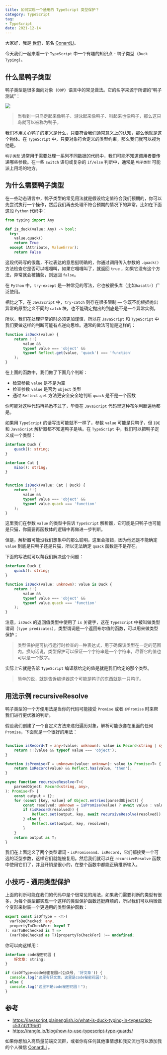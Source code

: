 ```yaml
---
title: 如何实现一个通用的 TypeScript 类型保护？
category: TypeScript
tag: 
- TypeScript
date: 2021-12-14
---
```


大家好，我是 [世奇](https://mp.weixin.qq.com/s?__biz=Mzk0MDMwMzQyOA==&mid=2247493407&idx=1&sn=41b8782a3bdc75b211206b06e1929a58&chksm=c2e11234f5969b22a0d7fd50ec32be9df13e2caeef186b30b5d653836b0725def8ccd58a56cf#rd)，笔名 [ConardLi](https://mp.weixin.qq.com/s?__biz=Mzk0MDMwMzQyOA==&mid=2247493407&idx=1&sn=41b8782a3bdc75b211206b06e1929a58&chksm=c2e11234f5969b22a0d7fd50ec32be9df13e2caeef186b30b5d653836b0725def8ccd58a56cf#rd)。



今天我们一起来看一个 `TypeScript` 中一个有趣的知识点 - 鸭子类型（`Duck Typing`）。


## 什么是鸭子类型

鸭子类型是很多面向对象（`OOP`）语言中的常见做法。它的名字来源于所谓的“鸭子测试”：


![](https://p3-juejin.byteimg.com/tos-cn-i-k3u1fbpfcp/090a0fae64984929accaee58379fdcc3~tplv-k3u1fbpfcp-zoom-1.image)


> 当看到一只鸟走起来像鸭子、游泳起来像鸭子、叫起来也像鸭子，那么这只鸟就可以被称为鸭子。

我们不用关心鸭子的定义是什么，只要符合我们通常意义上的认知，那么他就是这个物体。在 `TypeScript` 中，只要对象符合定义的类型约束，那么我们就可以视为他是。

`鸭子类型` 通常用于需要处理一系列不同数据的代码中，我们可能不知道调用者要传递哪些参数。在一些 `switch` 语句或复杂的 `if/else` 判断中，通常是 `鸭子类型` 可能派上用场的地方。

## 为什么需要鸭子类型

在一些动态语言中，鸭子类型的常见用法就是假设给定值符合我们预期的，你可以先尝试执行一个操作，然后我们再去处理不符合预期的情况下的异常。比如在下面这段 `Python` 代码中：

```python
from typing import Any

def is_duck(value: Any) -> bool:
  try:
    value.quack()
    return True
  except (Attribute, ValueError):
    return False
```

这段代码写的很蠢，不过表达的意思挺明确的，你通过调用传入参数的 `.quack()` 方法检查它是否可以嘎嘎叫，如果它嘎嘎叫了，就返回 `true` ，如果它没有这个方法，异常就会被捕获，则返回 `false`。

在 `Python` 中，`try-except` 是一种常见的写法，它也被很多库（比如`hasattr`）广泛使用。

相比之下，在 `JavaScript` 中，`try-catch` 则存在很多限制 — 你既不能根据抛出异常的原型定义不同的 `catch` 块，也不能确定抛出的到底是不是一个异常实例。

所以，我们在处理异常的时必须更加谨慎，所以在 `JavaScript` 和 `TypeScript` 中我们要做这样的判断可能有点逆向思维。通常的做法可能是这样的：

```js
function isDuck(value) {
    return !!(
        value &&
        typeof value === 'object' &&
        typeof Reflect.get(value, 'quack') === 'function'
    );
}
```

在上面的函数中，我们做了下面几个判断：

- 检查参数 `value` 是不是为空
- 检查参数 `value` 是否为 `object` 类型
- 通过 `Reflect.get` 方法更安全安全地判断 `quack` 是不是一个函数


你可能对这种代码再熟悉不过了，毕竟在 `JavaScript` 代码里这种布尔判断遍地都是。

如果用 `TypeScript` 的话写法可能就不一样了，参数 `value` 可能是只鸭子，但 `IDE` 和 `JavaScript` 解析器都不知道鸭子是啥。在 `TypeScript` 中，我们可以把鸭子定义成一个类型：


```ts
interface Duck {
    quack(): string;
}

interface Cat {
    miao(): string;
}


function isDuck(value: Cat | Duck) {
    return !!(
        value &&
        typeof value === 'object' &&
        typeof value.quack === 'function'
    );
}
```

这里我们在参数 `value` 的类型中告诉 `TypeScript` 解析器，它可能是只鸭子也可能是只猫，你需要再函数体的逻辑中再做进一步判断。

但是，解析器可能没我们想象中的那么聪明，这里会报错，因为他还是不能确定 `value` 到底是只鸭子还是只猫，所以无法确定 `quack` 函数是不是存在。

下面的写法就可以帮我们解决这个问题：

```ts
interface Duck {
    quack(): string;
}

function isDuck(value: unknown): value is Duck {
    return !!(
        value &&
        typeof value === 'object' &&
        typeof value.quack === 'function'
    );
}
```

注意，`isDuck` 的返回值类型中使用了 `is` 关键字，这在 `TypeScript` 中被叫做类型谓词（`type predicates`），类型谓词是一个返回布尔值的函数，可以用来做类型保护；

> 类型保护是可执行运行时检查的一种表达式，用于确保该类型在一定的范围内。换句话说，类型保护可以保证一个字符串是一个字符串，尽管它的值也可以是一个数字。

实际上它就是告诉 `TypeScript` 编译器给定的值是就是我们给定的那个类型。

> 简单的说，就是告诉编译器这个可能是鸭子的东西就是一只鸭子。


## 用法示例 recursiveResolve

鸭子类型的一个方便用法是当你的代码可能接受 `Promise` 或者 `非Promise` 时来帮我们进行更优雅的判断。

假设我们创建了一个自定义方法来递归遍历对象，解析可能嵌套在里面的任何 `Promise`，下面就是一个很好的用法：

```ts

function isRecord<T = any>(value: unknown): value is Record<string | symbol, T> {
    return !!(value && typeof value === 'object');
}

function isPromise<T = unknown>(value: unknown): value is Promise<T> {
    return isRecord(value) && Reflect.has(value, 'then');
}

async function recursiveResolve<T>(
    parsedObject: Record<string, any>,
): Promise<T> {
    const output = {};
    for (const [key, value] of Object.entries(parsedObject)) {
        const resolved: unknown = isPromise(value) ? await value : value;
        if (isRecord(resolved)) {
            Reflect.set(output, key, await recursiveResolve(resolved));
        } else {
            Reflect.set(output, key, resolved);
        }
    }
    return output as T;
}
```

我们在上面定义了两个类型谓词 - `isPromiseand`、`isRecord`，它们都接受一个可选的泛型参数，这样它们就能被复用。然后我们就可以在 `recursiveResolve` 函数中使用它们了，并且开销是很小的，在整个函数中都能正确推断输入。


## 小技巧 - 通用类型保护

上面的判断可能在我们的代码中是个很常见的用法，如果我们需要判断的类型有很多，为每个类型都实现一个这样的类型保护函数还挺麻烦的，所以我们可以稍微做个变形来封装一个更通用的类型保护函数：

```ts
export const isOfType = <T>(
  varToBeChecked: any,
  propertyToCheckFor: keyof T
): varToBeChecked is T =>
  (varToBeChecked as T)[propertyToCheckFor] !== undefined;
```

你可以向这样用：

```js
interface code秘密花园 {
    好文章: string;
}

if (isOfType<code秘密花园>(公众号, '好文章')) {
  console.log('这里有好文章，这里是code秘密花园!');
} else {
  console.log("这里不是code秘密花园！");
}
```

##  参考

- https://javascript.plainenglish.io/what-is-duck-typing-in-typescript-c537d2ff9b61
- https://rangle.io/blog/how-to-use-typescript-type-guards/



如果你想加入高质量前端交流群，或者你有任何其他事情想和我交流也可以添加我的个人微信 [ConardLi](https://mp.weixin.qq.com/s?__biz=Mzk0MDMwMzQyOA==&mid=2247493407&idx=1&sn=41b8782a3bdc75b211206b06e1929a58&chksm=c2e11234f5969b22a0d7fd50ec32be9df13e2caeef186b30b5d653836b0725def8ccd58a56cf#rd) 。
